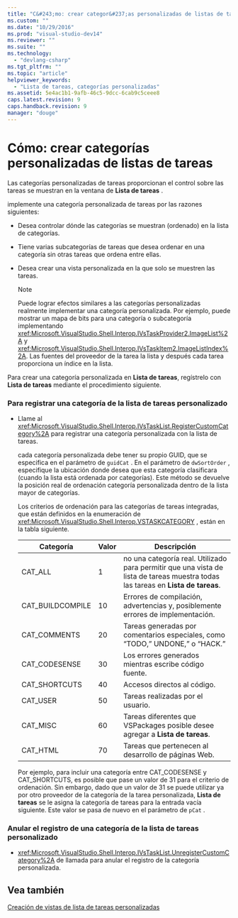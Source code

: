 ```yaml
---
title: "C&#243;mo: crear categor&#237;as personalizadas de listas de tareas | Microsoft Docs"
ms.custom: ""
ms.date: "10/29/2016"
ms.prod: "visual-studio-dev14"
ms.reviewer: ""
ms.suite: ""
ms.technology: 
  - "devlang-csharp"
ms.tgt_pltfrm: ""
ms.topic: "article"
helpviewer_keywords: 
  - "Lista de tareas, categorías personalizadas"
ms.assetid: 5e4ac1b1-9afb-46c5-9dcc-6cab9c5ceee8
caps.latest.revision: 9
caps.handback.revision: 9
manager: "douge"
---
```

# C&#243;mo: crear categor&#237;as personalizadas de listas de tareas
Las categorías personalizadas de tareas proporcionan el control sobre las tareas se muestran en la ventana de **Lista de tareas** .  
  
 implemente una categoría personalizada de tareas por las razones siguientes:  
  
-   Desea controlar dónde las categorías se muestran \(ordenado\) en la lista de categorías.  
  
-   Tiene varias subcategorías de tareas que desea ordenar en una categoría sin otras tareas que ordena entre ellas.  
  
-   Desea crear una vista personalizada en la que solo se muestren las tareas.  
  
    > [!NOTE]
    >  Puede lograr efectos similares a las categorías personalizadas realmente implementar una categoría personalizada.  Por ejemplo, puede mostrar un mapa de bits para una categoría o subcategoría implementando <xref:Microsoft.VisualStudio.Shell.Interop.IVsTaskProvider2.ImageList%2A> y <xref:Microsoft.VisualStudio.Shell.Interop.IVsTaskItem2.ImageListIndex%2A>.  Las fuentes del proveedor de la tarea la lista y después cada tarea proporciona un índice en la lista.  
  
 Para crear una categoría personalizada en **Lista de tareas**, regístrelo con **Lista de tareas** mediante el procedimiento siguiente.  
  
### Para registrar una categoría de la lista de tareas personalizado  
  
-   Llame al <xref:Microsoft.VisualStudio.Shell.Interop.IVsTaskList.RegisterCustomCategory%2A> para registrar una categoría personalizada con la lista de tareas.  
  
     cada categoría personalizada debe tener su propio GUID, que se especifica en el parámetro de `guidCat` .  En el parámetro de `dwSortOrder` , especifique la ubicación donde desea que esta categoría clasificara \(cuando la lista está ordenada por categorías\).  Este método se devuelve la posición real de ordenación categoría personalizada dentro de la lista mayor de categorías.  
  
     Los criterios de ordenación para las categorías de tareas integradas, que están definidos en la enumeración de <xref:Microsoft.VisualStudio.Shell.Interop.VSTASKCATEGORY> , están en la tabla siguiente.  
  
    |Categoría|Valor|Descripción|  
    |---------------|-----------|-----------------|  
    |CAT\_ALL|1|no una categoría real.  Utilizado para permitir que una vista de lista de tareas muestra todas las tareas en **Lista de tareas**.|  
    |CAT\_BUILDCOMPILE|10|Errores de compilación, advertencias y, posiblemente errores de implementación.|  
    |CAT\_COMMENTS|20|Tareas generadas por comentarios especiales, como “TODO,” UNDONE,” o “HACK.”|  
    |CAT\_CODESENSE|30|Los errores generados mientras escribe código fuente.|  
    |CAT\_SHORTCUTS|40|Accesos directos al código.|  
    |CAT\_USER|50|Tareas realizadas por el usuario.|  
    |CAT\_MISC|60|Tareas diferentes que VSPackages posible desee agregar a **Lista de tareas**.|  
    |CAT\_HTML|70|Tareas que pertenecen al desarrollo de páginas Web.|  
  
     Por ejemplo, para incluir una categoría entre CAT\_CODESENSE y CAT\_SHORTCUTS, es posible que pase un valor de 31 para el criterio de ordenación.  Sin embargo, dado que un valor de 31 se puede utilizar ya por otro proveedor de la categoría de la tarea personalizada, **Lista de tareas** se le asigna la categoría de tareas para la entrada vacía siguiente.  Este valor se pasa de nuevo en el parámetro de `pCat` .  
  
### Anular el registro de una categoría de la lista de tareas personalizado  
  
-   <xref:Microsoft.VisualStudio.Shell.Interop.IVsTaskList.UnregisterCustomCategory%2A> de llamada para anular el registro de la categoría personalizada.  
  
## Vea también  
 [Creación de vistas de lista de tareas personalizadas](../misc/creating-custom-task-list-views.md)